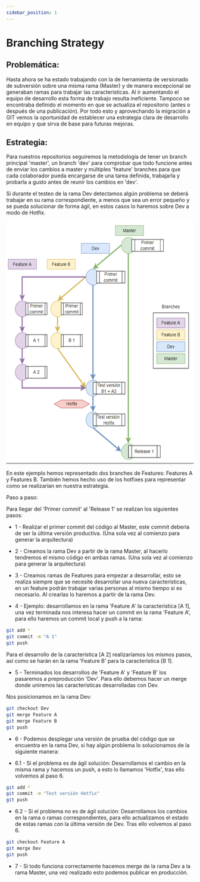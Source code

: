 ```yaml
---
sidebar_position: 1
---
```


# Branching Strategy


## Problemática:

Hasta ahora se ha estado trabajando con la de herramienta de versionado de subversión sobre una misma rama (Master) y de manera excepcional se generaban ramas para trabajar las características. Al ir aumentando el equipo de desarrollo esta forma de trabajo resulta ineficiente. Tampoco se encontraba definido el momento en que se actualiza el repositorio (antes o después de una publicación). Por todo esto y aprovechando la migración a GIT vemos la oportunidad de establecer una estrategia clara de desarrollo en equipo y que sirva de base para futuras mejoras.


## Estrategia:

Para nuestros repositorios seguiremos la metodología de tener un branch principal 'master', un branch 'dev' para comprobar que todo funcione antes de enviar los cambios a master y múltiples 'feature' branches para que cada colaborador pueda encargarse de una tarea definida, trabajarla y probarla a gusto antes de reunir los cambios en 'dev'.  

Si durante el testeo de la rama Dev detectamos algún problema se deberá trabajar en su rama correspondiente, a menos que sea un error pequeño y se pueda solucionar de forma ágil, en estos casos lo haremos sobre Dev a modo de Hotfix.


[<img src="./images/bs.png" width="550" height="650"/>](./images/bs.png)


En este ejemplo hemos representado dos branches de Features: Features A y Features B. También hemos hecho uso de los hotfixes para representar como se realizarían en nuestra estrategia.


Paso a paso:

Para llegar del 'Primer commit' al 'Release 1' se realizan los siguientes pasos:

- 1 - Realizar el primer commit del código al Master, este commit debería de ser la última versión productiva. (Una sola vez al comienzo para generar la arquitectura)

- 2 - Creamos la rama Dev a partir de la rama Master, al hacerlo tendremos el mismo código en ambas ramas.  (Una sola vez al comienzo para generar la arquitectura)

- 3 - Creamos ramas de Features para empezar a desarrollar, esto se realiza siempre que se necesite desarrollar una nueva características, en un feature podrán trabajar varias personas al mismo tiempo si es necesario. Al crearlas lo haremos a partir de la rama Dev.

- 4 - Ejemplo: desarrollamos en la rama 'Feature A' la característica [A 1], una vez terminada nos interesa hacer un commit en la rama 'Feature A', para ello haremos un commit local y push a la rama:

``` bash
git add *
git commit -m "A 1"
git push
```

Para el desarrollo de la característica [A 2] realizaríamos los mismos pasos, así como se harán en la rama 'Feature B' para la característica [B 1].

- 5 - Terminados los desarrollos de 'Feature A' y 'Feature B' los pasaremos a preproducción 'Dev'. Para ello debemos hacer un merge donde uniremos las características desarrolladas con Dev.

Nos posicionamos en la rama Dev:

``` bash
git checkout Dev
git merge Feature A
git merge Feature B
git push
```

- 6 - Podemos desplegar una versión de prueba del código que se encuentra en la rama Dev, si hay algún problema lo solucionamos de la siguiente manera:

- 6.1 - Si el problema es de ágil solución: Desarrollamos el cambio en la misma rama y hacemos un push, a esto lo llamamos 'Hotfix', tras ello volvemos al paso 6.

``` bash
git add *
git commit -m "Test versión Hotfix"
git push
```

- 6.2 - Si el problema no es de ágil solución: Desarrollamos los cambios en la rama o ramas correspondientes, para ello actualizamos el estado de estas ramas con la última versión de Dev. Tras ello volvemos al paso 6.

``` bash
git checkout Feature A
git merge Dev
git push
```

- 7 - Si todo funciona correctamente hacemos merge de la rama Dev a la rama Master, una vez realizado esto podemos publicar en producción.



